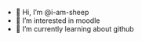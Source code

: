 - 👋 Hi, I’m @i-am-sheep
- 👀 I’m interested in moodle
- 🌱 I’m currently learning about github

<!---
i-am-sheep/i-am-sheep is a ✨ special ✨ repository because its `README.md` (this file) appears on your GitHub profile.
You can click the Preview link to take a look at your changes.
--->
